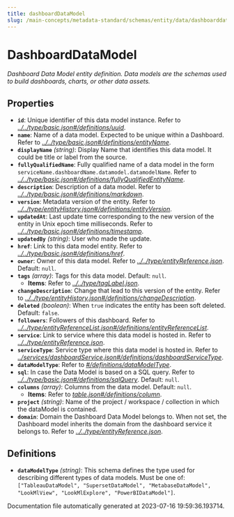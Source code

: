 ```yaml
---
title: dashboardDataModel
slug: /main-concepts/metadata-standard/schemas/entity/data/dashboarddatamodel
---
```


# DashboardDataModel

*Dashboard Data Model entity definition. Data models are the schemas used to build dashboards, charts, or other data assets.*

## Properties

- **`id`**: Unique identifier of this data model instance. Refer to *[../../type/basic.json#/definitions/uuid](#/../type/basic.json#/definitions/uuid)*.
- **`name`**: Name of a data model. Expected to be unique within a Dashboard. Refer to *[../../type/basic.json#/definitions/entityName](#/../type/basic.json#/definitions/entityName)*.
- **`displayName`** *(string)*: Display Name that identifies this data model. It could be title or label from the source.
- **`fullyQualifiedName`**: Fully qualified name of a data model in the form `serviceName.dashboardName.datamodel.datamodelName`. Refer to *[../../type/basic.json#/definitions/fullyQualifiedEntityName](#/../type/basic.json#/definitions/fullyQualifiedEntityName)*.
- **`description`**: Description of a data model. Refer to *[../../type/basic.json#/definitions/markdown](#/../type/basic.json#/definitions/markdown)*.
- **`version`**: Metadata version of the entity. Refer to *[../../type/entityHistory.json#/definitions/entityVersion](#/../type/entityHistory.json#/definitions/entityVersion)*.
- **`updatedAt`**: Last update time corresponding to the new version of the entity in Unix epoch time milliseconds. Refer to *[../../type/basic.json#/definitions/timestamp](#/../type/basic.json#/definitions/timestamp)*.
- **`updatedBy`** *(string)*: User who made the update.
- **`href`**: Link to this data model entity. Refer to *[../../type/basic.json#/definitions/href](#/../type/basic.json#/definitions/href)*.
- **`owner`**: Owner of this data model. Refer to *[../../type/entityReference.json](#/../type/entityReference.json)*. Default: `null`.
- **`tags`** *(array)*: Tags for this data model. Default: `null`.
  - **Items**: Refer to *[../../type/tagLabel.json](#/../type/tagLabel.json)*.
- **`changeDescription`**: Change that lead to this version of the entity. Refer to *[../../type/entityHistory.json#/definitions/changeDescription](#/../type/entityHistory.json#/definitions/changeDescription)*.
- **`deleted`** *(boolean)*: When `true` indicates the entity has been soft deleted. Default: `false`.
- **`followers`**: Followers of this dashboard. Refer to *[../../type/entityReferenceList.json#/definitions/entityReferenceList](#/../type/entityReferenceList.json#/definitions/entityReferenceList)*.
- **`service`**: Link to service where this data model is hosted in. Refer to *[../../type/entityReference.json](#/../type/entityReference.json)*.
- **`serviceType`**: Service type where this data model is hosted in. Refer to *[../services/dashboardService.json#/definitions/dashboardServiceType](#/services/dashboardService.json#/definitions/dashboardServiceType)*.
- **`dataModelType`**: Refer to *[#/definitions/dataModelType](#definitions/dataModelType)*.
- **`sql`**: In case the Data Model is based on a SQL query. Refer to *[../../type/basic.json#/definitions/sqlQuery](#/../type/basic.json#/definitions/sqlQuery)*. Default: `null`.
- **`columns`** *(array)*: Columns from the data model. Default: `null`.
  - **Items**: Refer to *[table.json#/definitions/column](#ble.json#/definitions/column)*.
- **`project`** *(string)*: Name of the project / workspace / collection in which the dataModel is contained.
- **`domain`**: Domain the Dashboard Data Model belongs to. When not set, the Dashboard model inherits the domain from the dashboard service it belongs to. Refer to *[../../type/entityReference.json](#/../type/entityReference.json)*.
## Definitions

- <a id="definitions/dataModelType"></a>**`dataModelType`** *(string)*: This schema defines the type used for describing different types of data models. Must be one of: `["TableauDataModel", "SupersetDataModel", "MetabaseDataModel", "LookMlView", "LookMlExplore", "PowerBIDataModel"]`.


Documentation file automatically generated at 2023-07-16 19:59:36.193714.

